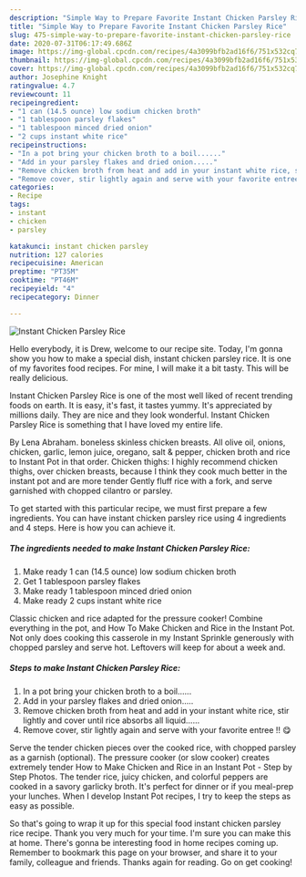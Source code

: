 ```yaml
---
description: "Simple Way to Prepare Favorite Instant Chicken Parsley Rice"
title: "Simple Way to Prepare Favorite Instant Chicken Parsley Rice"
slug: 475-simple-way-to-prepare-favorite-instant-chicken-parsley-rice
date: 2020-07-31T06:17:49.686Z
image: https://img-global.cpcdn.com/recipes/4a3099bfb2ad16f6/751x532cq70/instant-chicken-parsley-rice-recipe-main-photo.jpg
thumbnail: https://img-global.cpcdn.com/recipes/4a3099bfb2ad16f6/751x532cq70/instant-chicken-parsley-rice-recipe-main-photo.jpg
cover: https://img-global.cpcdn.com/recipes/4a3099bfb2ad16f6/751x532cq70/instant-chicken-parsley-rice-recipe-main-photo.jpg
author: Josephine Knight
ratingvalue: 4.7
reviewcount: 11
recipeingredient:
- "1 can (14.5 ounce) low sodium chicken broth"
- "1 tablespoon parsley flakes"
- "1 tablespoon minced dried onion"
- "2 cups instant white rice"
recipeinstructions:
- "In a pot bring your chicken broth to a boil......"
- "Add in your parsley flakes and dried onion....."
- "Remove chicken broth from heat and add in your instant white rice, stir lightly and cover until rice absorbs all liquid......"
- "Remove cover, stir lightly again and serve with your favorite entree !! 😋"
categories:
- Recipe
tags:
- instant
- chicken
- parsley

katakunci: instant chicken parsley 
nutrition: 127 calories
recipecuisine: American
preptime: "PT35M"
cooktime: "PT46M"
recipeyield: "4"
recipecategory: Dinner

---
```



![Instant Chicken Parsley Rice](https://img-global.cpcdn.com/recipes/4a3099bfb2ad16f6/751x532cq70/instant-chicken-parsley-rice-recipe-main-photo.jpg)

Hello everybody, it is Drew, welcome to our recipe site. Today, I'm gonna show you how to make a special dish, instant chicken parsley rice. It is one of my favorites food recipes. For mine, I will make it a bit tasty. This will be really delicious.

Instant Chicken Parsley Rice is one of the most well liked of recent trending foods on earth. It is easy, it's fast, it tastes yummy. It's appreciated by millions daily. They are nice and they look wonderful. Instant Chicken Parsley Rice is something that I have loved my entire life.

By Lena Abraham. boneless skinless chicken breasts. All olive oil, onions, chicken, garlic, lemon juice, oregano, salt &amp; pepper, chicken broth and rice to Instant Pot in that order. Chicken thighs: I highly recommend chicken thighs, over chicken breasts, because I think they cook much better in the instant pot and are more tender Gently fluff rice with a fork, and serve garnished with chopped cilantro or parsley.


To get started with this particular recipe, we must first prepare a few ingredients. You can have instant chicken parsley rice using 4 ingredients and 4 steps. Here is how you can achieve it.

<!--inarticleads1-->

##### The ingredients needed to make Instant Chicken Parsley Rice:

1. Make ready 1 can (14.5 ounce) low sodium chicken broth
1. Get 1 tablespoon parsley flakes
1. Make ready 1 tablespoon minced dried onion
1. Make ready 2 cups instant white rice


Classic chicken and rice adapted for the pressure cooker! Combine everything in the pot, and How To Make Chicken and Rice in the Instant Pot. Not only does cooking this casserole in my Instant Sprinkle generously with chopped parsley and serve hot. Leftovers will keep for about a week and. 

<!--inarticleads2-->

##### Steps to make Instant Chicken Parsley Rice:

1. In a pot bring your chicken broth to a boil......
1. Add in your parsley flakes and dried onion.....
1. Remove chicken broth from heat and add in your instant white rice, stir lightly and cover until rice absorbs all liquid......
1. Remove cover, stir lightly again and serve with your favorite entree !! 😋


Serve the tender chicken pieces over the cooked rice, with chopped parsley as a garnish (optional). The pressure cooker (or slow cooker) creates extremely tender How to Make Chicken and Rice in an Instant Pot - Step by Step Photos. The tender rice, juicy chicken, and colorful peppers are cooked in a savory garlicky broth. It&#39;s perfect for dinner or if you meal-prep your lunches. When I develop Instant Pot recipes, I try to keep the steps as easy as possible. 

So that's going to wrap it up for this special food instant chicken parsley rice recipe. Thank you very much for your time. I'm sure you can make this at home. There's gonna be interesting food in home recipes coming up. Remember to bookmark this page on your browser, and share it to your family, colleague and friends. Thanks again for reading. Go on get cooking!
